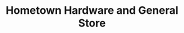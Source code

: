 ---
title: "Hometown Hardware and General Store"
url: /scotland-neck/hometown-hardware-and-general-store/
shop: Eisenwaren
---